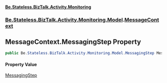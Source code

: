 #### [Be.Stateless.BizTalk.Activity.Monitoring](README.md 'README')
### [Be.Stateless.BizTalk.Activity.Monitoring.Model](Be.Stateless.BizTalk.Activity.Monitoring.Model.md 'Be.Stateless.BizTalk.Activity.Monitoring.Model').[MessageContext](MessageContext.md 'Be.Stateless.BizTalk.Activity.Monitoring.Model.MessageContext')

## MessageContext.MessagingStep Property

```csharp
public Be.Stateless.BizTalk.Activity.Monitoring.Model.MessagingStep MessagingStep { get; set; }
```

#### Property Value
[MessagingStep](MessagingStep.md 'Be.Stateless.BizTalk.Activity.Monitoring.Model.MessagingStep')